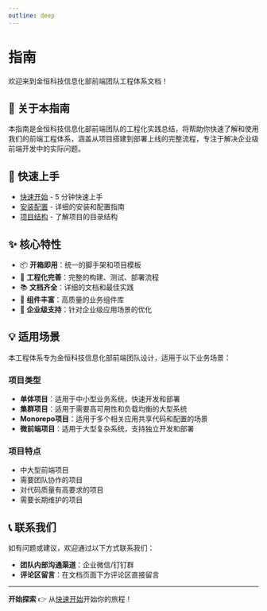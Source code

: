 ```yaml
---
outline: deep
---
```


<!-- 组件已自动导入，支持动态传入职位、工号和部门 -->
<AuthorTag author="ChenYu" />

# 指南

欢迎来到金恒科技信息化部前端团队工程体系文档！

## 📖 关于本指南

本指南是金恒科技信息化部前端团队的工程化实践总结，将帮助你快速了解和使用我们的前端工程体系，涵盖从项目搭建到部署上线的完整流程，专注于解决企业级前端开发中的实际问题。

## 🚀 快速上手

- [快速开始](./getting-started) - 5 分钟快速上手
- [安装配置](./installation) - 详细的安装和配置指南
- [项目结构](./project-structure) - 了解项目的目录结构

## ✨ 核心特性

- 📦 **开箱即用**：统一的脚手架和项目模板
- 🔧 **工程化完善**：完整的构建、测试、部署流程
- 📚 **文档齐全**：详细的文档和最佳实践
- 🎨 **组件丰富**：高质量的业务组件库
- 🏢 **企业级支持**：针对企业级应用场景的优化

## 💡 适用场景

本工程体系专为金恒科技信息化部前端团队设计，适用于以下业务场景：

### 项目类型

- **单体项目**：适用于中小型业务系统，快速开发和部署
- **集群项目**：适用于需要高可用性和负载均衡的大型系统
- **Monorepo项目**：适用于多个相关应用共享代码和配置的场景
- **微前端项目**：适用于大型复杂系统，支持独立开发和部署

### 项目特点

- 中大型前端项目
- 需要团队协作的项目
- 对代码质量有高要求的项目
- 需要长期维护的项目

## 📞 联系我们

如有问题或建议，欢迎通过以下方式联系我们：

- **团队内部沟通渠道**：企业微信/钉钉群
- **评论区留言**：在文档页面下方评论区直接留言

---

**开始探索** 👉 从[快速开始](./getting-started)开始你的旅程！